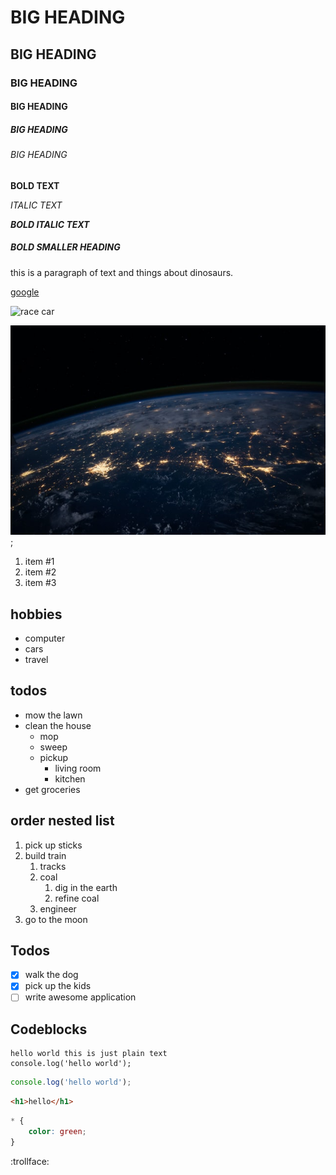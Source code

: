 # BIG HEADING

## BIG HEADING

### BIG HEADING

#### BIG HEADING

##### BIG HEADING

###### BIG HEADING

**BOLD TEXT**

_ITALIC TEXT_

**_BOLD ITALIC TEXT_**

##### **BOLD SMALLER HEADING**

this is a paragraph of text and things about dinosaurs.

[google](https://en.wikipedia.org/wiki/Main_Page)

![race car](https://images.unsplash.com/photo-1604041805227-8a08e833dacb?ixid=MXwxMjA3fDB8MHxwaG90by1wYWdlfHx8fGVufDB8fHw%3D&ixlib=rb-1.2.1&auto=format&fit=crop&w=1350&q=80)

![space planet](../fldr/space_planet.jpg);

1. item #1
1. item #2
1. item #3

## hobbies

-   computer
-   cars
-   travel

## todos

-   mow the lawn
-   clean the house
    -   mop
    -   sweep
    -   pickup
        -   living room
        -   kitchen
-   get groceries

## order nested list

1. pick up sticks
1. build train
    1. tracks
    1. coal
        1. dig in the earth
        1. refine coal
    1. engineer
1. go to the moon

## Todos

-   [x] walk the dog
-   [x] pick up the kids
-   [ ] write awesome application

## Codeblocks

```
hello world this is just plain text
console.log('hello world');
```

```js
console.log('hello world');
```

```html
<h1>hello</h1>
```

```css
* {
	color: green;
}
```

:trollface:
